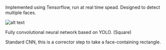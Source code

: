 Implemented using Tensorflow, run at real time spead. Designed to detect multiple faces. 


![alt text](http:/Users/gracezhou/Downloads/IMG_1978.JPG)


Fully convolutional neural network based on YOLO. (Square)




Standard CNN, this is a corrector step to take a face-containing rectangle. 

